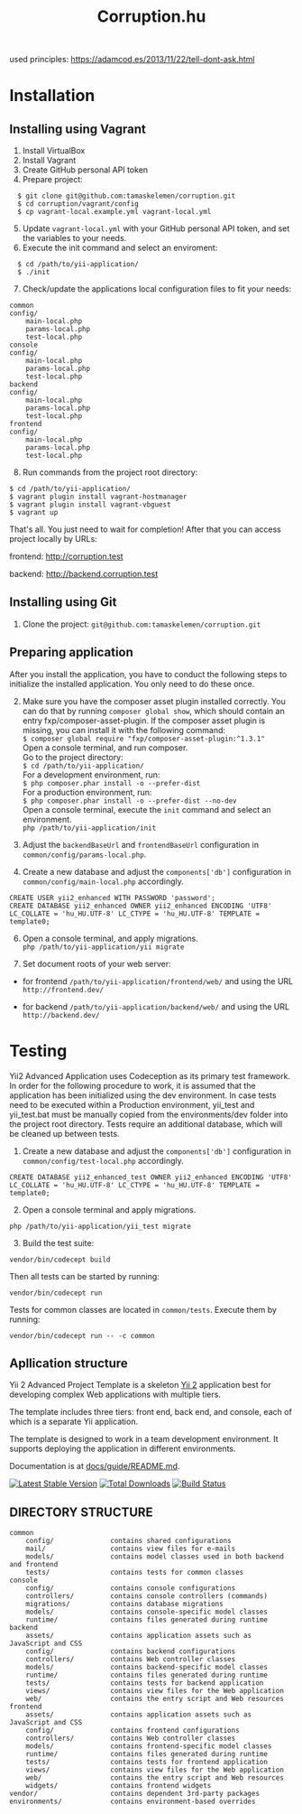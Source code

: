 <p align="center">
        <h1 align="center">Corruption.hu</h1>
    <br>
</p>

used principles:
https://adamcod.es/2013/11/22/tell-dont-ask.html

# Installation

## Installing using Vagrant

1. Install VirtualBox
2. Install Vagrant
3. Create GitHub personal API token
4. Prepare project:
  ```
    $ git clone git@github.com:tamaskelemen/corruption.git
    $ cd corruption/vagrant/config
    $ cp vagrant-local.example.yml vagrant-local.yml
  ```
 5. Update `vagrant-local.yml` with your GitHub personal API token, and set the variables to your needs.
 6. Execute the init command and select an enviroment:
   ```
     $ cd /path/to/yii-application/
     $ ./init
   ```
 7. Check/update the applications local configuration files to fit your needs:
   ```
   common
   config/
       main-local.php
       params-local.php
       test-local.php
console
   config/
       main-local.php
       params-local.php
       test-local.php
backend
   config/
       main-local.php
       params-local.php
       test-local.php
frontend
   config/
       main-local.php
       params-local.php
       test-local.php
  ```
8. Run commands from the project root directory:
 ```
 $ cd /path/to/yii-application/
 $ vagrant plugin install vagrant-hostmanager
 $ vagrant plugin install vagrant-vbguest
 $ vagrant up
 ```
That's all. You just need to wait for completion! After that you can access project locally by URLs:

frontend: http://corruption.test

backend: http://backend.corruption.test

## Installing using Git

1. Clone the project:
`git@github.com:tamaskelemen/corruption.git`

## Preparing application 
After you install the application, you have to conduct the following steps to initialize the installed application.
You only need to do these once.  

2.  Make sure you have the composer asset plugin installed correctly. You can do that by running
   `composer global show`, which should contain an entry fxp/composer-asset-plugin.
    If the composer asset plugin is missing, you can install it with the following command:  
        ```$ composer global require "fxp/composer-asset-plugin:^1.3.1"```  
        Open a console terminal, and run composer.  
    Go to the project directory:   
        `$ cd /path/to/yii-application/`  
    For a development environment, run:  
        ```$ php composer.phar install -o --prefer-dist```      
    For a production environment, run:  
        ```$ php composer.phar install -o --prefer-dist --no-dev```  
    Open a console terminal, execute the `init` command and select an environment.  
      ```php /path/to/yii-application/init```

4. Adjust the `backendBaseUrl` and `frontendBaseUrl` configuration in `common/config/params-local.php`.

5. Create a new database and adjust the `components['db']` configuration in `common/config/main-local.php` accordingly.
  ```
  CREATE USER yii2_enhanced WITH PASSWORD 'password';
CREATE DATABASE yii2_enhanced OWNER yii2_enhanced ENCODING 'UTF8' LC_COLLATE = 'hu_HU.UTF-8' LC_CTYPE = 'hu_HU.UTF-8' TEMPLATE = template0;
  ```

6. Open a console terminal, and apply migrations.  
    ```php /path/to/yii-application/yii migrate```
    
7. Set document roots of your web server:

* for frontend `/path/to/yii-application/frontend/web/` and using the URL `http://frontend.dev/`

* for backend `/path/to/yii-application/backend/web/` and using the URL `http://backend.dev/`


# Testing
Yii2 Advanced Application uses Codeception as its primary test framework. In order for the following procedure to work, it is assumed that the application has been initialized using the dev environment. In case tests need to be executed within a Production environment, yii_test and yii_test.bat must be manually copied from the environments/dev folder into the project root directory. Tests require an additional database, which will be cleaned up between tests.

1. Create a new database and adjust the `components['db']` configuration in `common/config/test-local.php` accordingly.

```
CREATE DATABASE yii2_enhanced_test OWNER yii2_enhanced ENCODING 'UTF8' LC_COLLATE = 'hu_HU.UTF-8' LC_CTYPE = 'hu_HU.UTF-8' TEMPLATE = template0;
```
2. Open a console terminal and apply migrations.
 ```
 php /path/to/yii-application/yii_test migrate
  ```
3. Build the test suite:
  ```
  vendor/bin/codecept build
  ```
Then all tests can be started by running:
```
vendor/bin/codecept run
```
Tests for common classes are located in `common/tests`. Execute them by running:
```
vendor/bin/codecept run -- -c common
```
  
  
## Apllication structure

Yii 2 Advanced Project Template is a skeleton [Yii 2](http://www.yiiframework.com/) application best for
developing complex Web applications with multiple tiers.

The template includes three tiers: front end, back end, and console, each of which
is a separate Yii application.

The template is designed to work in a team development environment. It supports
deploying the application in different environments.

Documentation is at [docs/guide/README.md](docs/guide/README.md).

[![Latest Stable Version](https://img.shields.io/packagist/v/yiisoft/yii2-app-advanced.svg)](https://packagist.org/packages/yiisoft/yii2-app-advanced)
[![Total Downloads](https://img.shields.io/packagist/dt/yiisoft/yii2-app-advanced.svg)](https://packagist.org/packages/yiisoft/yii2-app-advanced)
[![Build Status](https://travis-ci.org/yiisoft/yii2-app-advanced.svg?branch=master)](https://travis-ci.org/yiisoft/yii2-app-advanced)

DIRECTORY STRUCTURE
-------------------

```
common
    config/              contains shared configurations
    mail/                contains view files for e-mails
    models/              contains model classes used in both backend and frontend
    tests/               contains tests for common classes    
console
    config/              contains console configurations
    controllers/         contains console controllers (commands)
    migrations/          contains database migrations
    models/              contains console-specific model classes
    runtime/             contains files generated during runtime
backend
    assets/              contains application assets such as JavaScript and CSS
    config/              contains backend configurations
    controllers/         contains Web controller classes
    models/              contains backend-specific model classes
    runtime/             contains files generated during runtime
    tests/               contains tests for backend application    
    views/               contains view files for the Web application
    web/                 contains the entry script and Web resources
frontend
    assets/              contains application assets such as JavaScript and CSS
    config/              contains frontend configurations
    controllers/         contains Web controller classes
    models/              contains frontend-specific model classes
    runtime/             contains files generated during runtime
    tests/               contains tests for frontend application
    views/               contains view files for the Web application
    web/                 contains the entry script and Web resources
    widgets/             contains frontend widgets
vendor/                  contains dependent 3rd-party packages
environments/            contains environment-based overrides
```

